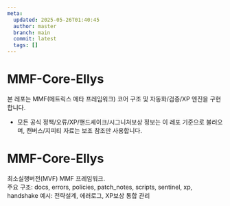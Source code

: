 ```yaml
---
meta:
  updated: 2025-05-26T01:40:45
  author: master
  branch: main
  commit: latest
  tags: []
---
```

# MMF-Core-Ellys

본 레포는 MMF(메트릭스 메타 프레임워크) 코어 구조 및 자동화/검증/XP 엔진을 구현합니다.
- 모든 공식 정책/오류/XP/핸드셰이크/시그니처보상 정보는 이 레포 기준으로 불러오며, 캔버스/지피티 자료는 보조 참조만 사용합니다.

# MMF-Core-Ellys
최소실행버전(MVF) MMF 프레임워크.  
주요 구조: docs, errors, policies, patch_notes, scripts, sentinel, xp, handshake
예시: 전략설계, 에러로그, XP보상 통합 관리

